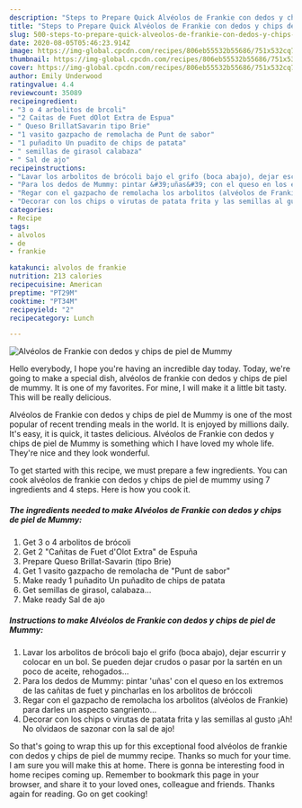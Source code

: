 ```yaml
---
description: "Steps to Prepare Quick Alvéolos de Frankie con dedos y chips de piel de Mummy"
title: "Steps to Prepare Quick Alvéolos de Frankie con dedos y chips de piel de Mummy"
slug: 500-steps-to-prepare-quick-alveolos-de-frankie-con-dedos-y-chips-de-piel-de-mummy
date: 2020-08-05T05:46:23.914Z
image: https://img-global.cpcdn.com/recipes/806eb55532b55686/751x532cq70/alveolos-de-frankie-con-dedos-y-chips-de-piel-de-mummy-foto-principal.jpg
thumbnail: https://img-global.cpcdn.com/recipes/806eb55532b55686/751x532cq70/alveolos-de-frankie-con-dedos-y-chips-de-piel-de-mummy-foto-principal.jpg
cover: https://img-global.cpcdn.com/recipes/806eb55532b55686/751x532cq70/alveolos-de-frankie-con-dedos-y-chips-de-piel-de-mummy-foto-principal.jpg
author: Emily Underwood
ratingvalue: 4.4
reviewcount: 35089
recipeingredient:
- "3 o 4 arbolitos de brcoli"
- "2 Caitas de Fuet dOlot Extra de Espua"
- " Queso BrillatSavarin tipo Brie"
- "1 vasito gazpacho de remolacha de Punt de sabor"
- "1 puñadito Un puadito de chips de patata"
- " semillas de girasol calabaza"
- " Sal de ajo"
recipeinstructions:
- "Lavar los arbolitos de brócoli bajo el grifo (boca abajo), dejar escurrir y colocar en un bol. Se pueden dejar crudos o pasar por la sartén en un poco de aceite, rehogados..."
- "Para los dedos de Mummy: pintar &#39;uñas&#39; con el queso en los extremos de las cañitas de fuet y pincharlas en los arbolitos de bróccoli"
- "Regar con el gazpacho de remolacha los arbolitos (alvéolos de Frankie) para darles un aspecto sangriento..."
- "Decorar con los chips o virutas de patata frita y las semillas al gusto ¡Ah! No olvidaos de sazonar con la sal de ajo!"
categories:
- Recipe
tags:
- alvolos
- de
- frankie

katakunci: alvolos de frankie 
nutrition: 213 calories
recipecuisine: American
preptime: "PT29M"
cooktime: "PT34M"
recipeyield: "2"
recipecategory: Lunch

---
```



![Alvéolos de Frankie con dedos y chips de piel de Mummy](https://img-global.cpcdn.com/recipes/806eb55532b55686/751x532cq70/alveolos-de-frankie-con-dedos-y-chips-de-piel-de-mummy-foto-principal.jpg)

Hello everybody, I hope you're having an incredible day today. Today, we're going to make a special dish, alvéolos de frankie con dedos y chips de piel de mummy. It is one of my favorites. For mine, I will make it a little bit tasty. This will be really delicious.



Alvéolos de Frankie con dedos y chips de piel de Mummy is one of the most popular of recent trending meals in the world. It is enjoyed by millions daily. It's easy, it is quick, it tastes delicious. Alvéolos de Frankie con dedos y chips de piel de Mummy is something which I have loved my whole life. They're nice and they look wonderful.


To get started with this recipe, we must prepare a few ingredients. You can cook alvéolos de frankie con dedos y chips de piel de mummy using 7 ingredients and 4 steps. Here is how you cook it.

<!--inarticleads1-->

##### The ingredients needed to make Alvéolos de Frankie con dedos y chips de piel de Mummy:

1. Get 3 o 4 arbolitos de brócoli
1. Get 2 &#34;Cañitas de Fuet d&#39;Olot Extra&#34; de Espuña
1. Prepare  Queso Brillat-Savarin (tipo Brie)
1. Get 1 vasito gazpacho de remolacha de &#34;Punt de sabor&#34;
1. Make ready 1 puñadito Un puñadito de chips de patata
1. Get  semillas de girasol, calabaza...
1. Make ready  Sal de ajo




<!--inarticleads2-->

##### Instructions to make Alvéolos de Frankie con dedos y chips de piel de Mummy:

1. Lavar los arbolitos de brócoli bajo el grifo (boca abajo), dejar escurrir y colocar en un bol. Se pueden dejar crudos o pasar por la sartén en un poco de aceite, rehogados...
1. Para los dedos de Mummy: pintar &#39;uñas&#39; con el queso en los extremos de las cañitas de fuet y pincharlas en los arbolitos de bróccoli
1. Regar con el gazpacho de remolacha los arbolitos (alvéolos de Frankie) para darles un aspecto sangriento...
1. Decorar con los chips o virutas de patata frita y las semillas al gusto ¡Ah! No olvidaos de sazonar con la sal de ajo!




So that's going to wrap this up for this exceptional food alvéolos de frankie con dedos y chips de piel de mummy recipe. Thanks so much for your time. I am sure you will make this at home. There is gonna be interesting food in home recipes coming up. Remember to bookmark this page in your browser, and share it to your loved ones, colleague and friends. Thanks again for reading. Go on get cooking!
